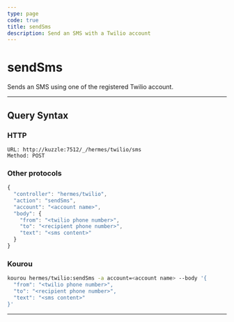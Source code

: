 ```yaml
---
type: page
code: true
title: sendSms
description: Send an SMS with a Twilio account
---
```


# sendSms

Sends an SMS using one of the registered Twilio account.

---

## Query Syntax

### HTTP

```http
URL: http://kuzzle:7512/_/hermes/twilio/sms
Method: POST
```

### Other protocols

```js
{
  "controller": "hermes/twilio",
  "action": "sendSms",
  "account": "<account name>",
  "body": {
    "from": "<twilio phone number>",
    "to": "<recipient phone number>",
    "text": "<sms content>"
  }
}
```

### Kourou

```bash
kourou hermes/twilio:sendSms -a account=<account name> --body '{
  "from": "<twilio phone number>",
  "to": "<recipient phone number>",
  "text": "<sms content>"
}'
```
---
